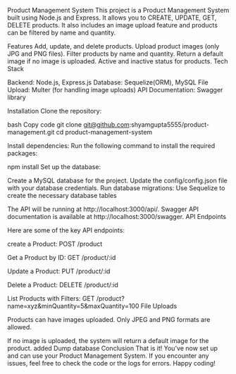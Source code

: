 Product Management System
This project is a Product Management System built using Node.js and Express. 
It allows you to CREATE, UPDATE, GET, DELETE  products. 
It also includes an image upload feature and products can be filtered by name and quantity.

Features
Add, update, and delete products.
Upload product images (only JPG and PNG files).
Filter products by name and quantity.
Return a default image if no image is uploaded.
Active and inactive status for products.
Tech Stack

Backend: Node.js, Express.js
Database: Sequelize(ORM), MySQL
File Upload: Multer (for handling image uploads)
API Documentation: Swagger library

Installation
Clone the repository:

bash
Copy code
git clone git@github.com:shyamgupta5555/product-management.git
cd product-management-system

Install dependencies: Run the following command to install the required packages:

npm install
Set up the database:

Create a MySQL database for the project.
Update the config/config.json file with your database credentials.
Run database migrations: Use Sequelize to create the necessary database tables


The API will be running at http://localhost:3000/api/.
Swagger API documentation is available at http://localhost:3000/swagger.
API Endpoints

Here are some of the key API endpoints:

create a Product: POST /product

Get a Product by ID: GET /product/:id

Update a Product: PUT /product/:id

Delete a Product: DELETE /product/:id


List Products with Filters: GET /product?name=xyz&minQuantity=5&maxQuantity=100
File Uploads

Products can have images uploaded. Only JPEG and PNG formats are allowed.

If no image is uploaded, the system will return a default image for the product.
added Dump database 
Conclusion
That is it! You've now set up and can use your Product Management System. 
If you encounter any issues, feel free to check the code or the logs for errors.
Happy coding!